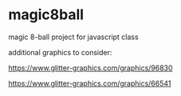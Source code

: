 # magic8ball
magic 8-ball project for javascript class


additional graphics to consider: 

https://www.glitter-graphics.com/graphics/96830

https://www.glitter-graphics.com/graphics/66541

